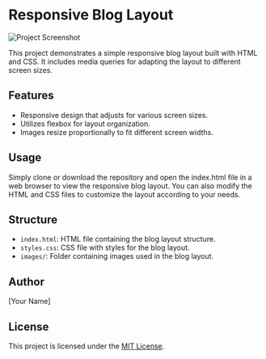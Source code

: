# Responsive Blog Layout

![Project Screenshot](screenshot.png)

This project demonstrates a simple responsive blog layout built with HTML and CSS. It includes media queries for adapting the layout to different screen sizes.

## Features

- Responsive design that adjusts for various screen sizes.
- Utilizes flexbox for layout organization.
- Images resize proportionally to fit different screen widths.

## Usage

Simply clone or download the repository and open the index.html file in a web browser to view the responsive blog layout. You can also modify the HTML and CSS files to customize the layout according to your needs.

## Structure

- `index.html`: HTML file containing the blog layout structure.
- `styles.css`: CSS file with styles for the blog layout.
- `images/`: Folder containing images used in the blog layout.

## Author

[Your Name]

## License

This project is licensed under the [MIT License](LICENSE).
